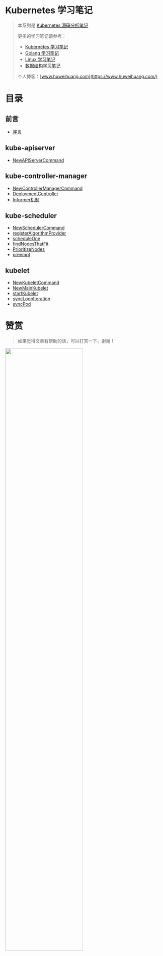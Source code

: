 # Kubernetes 学习笔记

> 本系列是 [Kubernetes 源码分析笔记](https://www.huweihuang.com/k8s-source-code-analysis/)
> 
> 更多的学习笔记请参考：
> - [Kubernetes 学习笔记](https://www.huweihuang.com/kubernetes-notes/)
> - [Golang 学习笔记](https://www.huweihuang.com/golang-notes/)
> - [Linux 学习笔记](https://www.huweihuang.com/linux-notes/)
> - [数据结构学习笔记](https://www.huweihuang.com/data-structure-notes/)
>
> 个人博客：[www.huweihuang.com](https://www.huweihuang.com/)


# 目录

## 前言

* [序言](README.md)

## kube-apiserver

* [NewAPIServerCommand](kube-apiserver/NewAPIServerCommand.md)


## kube-controller-manager

* [NewControllerManagerCommand](kube-controller-manager/NewControllerManagerCommand.md)
* [DeploymentController](kube-controller-manager/deployment-controller.md)
* [Informer机制](kube-controller-manager/sharedIndexInformer.md)

## kube-scheduler

 * [NewSchedulerCommand](kube-scheduler/NewSchedulerCommand.md)
 * [registerAlgorithmProvider](kube-scheduler/registerAlgorithmProvider.md)
 * [scheduleOne](kube-scheduler/scheduleOne.md)
 * [findNodesThatFit](kube-scheduler/findNodesThatFit.md)
 * [PrioritizeNodes](kube-scheduler/PrioritizeNodes.md)
 * [preempt](kube-scheduler/preempt.md)

## kubelet

* [NewKubeletCommand](kubelet/NewKubeletCommand.md)
* [NewMainKubelet](kubelet/NewMainKubelet.md)
* [startKubelet](kubelet/startKubelet.md)
* [syncLoopIteration](kubelet/syncLoopIteration.md)
* [syncPod](kubelet/syncPod.md)
  
# 赞赏

> 如果觉得文章有帮助的话，可以打赏一下，谢谢！

<img src="https://res.cloudinary.com/dqxtn0ick/image/upload/v1551599963/blog/donate.jpg" width="70%"/>
